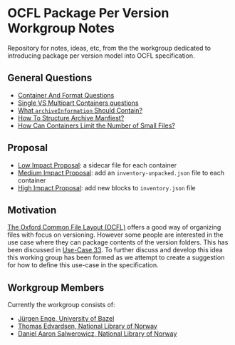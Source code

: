 # OCFL Package Per Version Workgroup Notes
Repository for notes, ideas, etc, from the the workgroup dedicated to introducing package per version model into OCFL specification.

## General Questions
* [Container And Format Questions](container-and-format-questions.md)
* [Single VS Multipart Containers questions](single-vs-multipart-containers-questions.md)
* [What `archiveInformation` Should Contain?](archive-information-block.md)
* [How To Structure Archive Manfiest?](archive-manifest-block.md)
* [How Can Containers Limit the Number of Small Files?](limit-number-of-small-files.md)

## Proposal
* [Low Impact Proposal](proposal-low-impact.md): a sidecar file for each container
* [Medium Impact Proposal](proposal-medium-impact.md): add an `inventory-unpacked.json` file to each container
* [High Impact Proposal](proposal-high-impact.md): add new blocks to `inventory.json` file

## Motivation
[The Oxford Common File Layout (OCFL)](https://github.com/OCFL/spec "OCFL spec repository on GitHub") offers a good way of organizing files with focus on versioning.
However some people are interested in the use case where they can package contents of the version folders.
This has been discussed in [Use-Case 33](https://github.com/OCFL/Use-Cases/issues/33 "Discussion surrounding 'Package per version storage' use-case").
To further discuss and develop this idea this working group has been formed as we attempt to create a suggestion for how to define this use-case in the specification.

## Workgroup Members
Currently the workgroup consists of:

- [Jürgen Enge, University of Bazel](https://www.linkedin.com/in/j%C3%BCrgen-enge-287873)
- [Thomas Edvardsen, National Library of Norway](https://www.linkedin.com/in/thomasedvardsen)
- [Daniel Aaron Salwerowicz, National Library of Norway](https://www.linkedin.com/in/salwerowicz)
